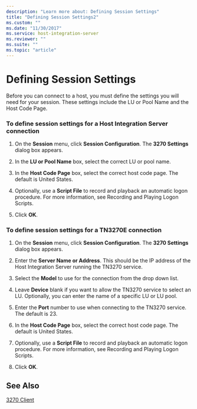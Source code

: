 ```yaml
---
description: "Learn more about: Defining Session Settings"
title: "Defining Session Settings2"
ms.custom: ""
ms.date: "11/30/2017"
ms.service: host-integration-server
ms.reviewer: ""
ms.suite: ""
ms.topic: "article"
---
```

# Defining Session Settings
Before you can connect to a host, you must define the settings you will need for your session. These settings include the LU or Pool Name and the Host Code Page.  
  
### To define session settings for a Host Integration Server connection  
  
1.  On the **Session** menu, click **Session Configuration**. The **3270 Settings** dialog box appears.  
  
2.  In the **LU or Pool Name** box, select the correct LU or pool name.  
  
3.  In the **Host Code Page** box, select the correct host code page. The default is United States.  
  
4.  Optionally, use a **Script File** to record and playback an automatic logon procedure. For more information, see Recording and Playing Logon Scripts.  
  
5.  Click **OK**.  
  
### To define session settings for a TN3270E connection  
  
1.  On the **Session** menu, click **Session Configuration**. The **3270 Settings** dialog box appears.  
  
2.  Enter the **Server Name or Address**. This should be the IP address of the Host Integration Server running the TN3270 service.  
  
3.  Select the **Model** to use for the connection from the drop down list.  
  
4.  Leave **Device** blank if you want to allow the TN3270 service to select an LU. Optionally, you can enter the name of a specific LU or LU pool.  
  
5.  Enter the **Port** number to use when connecting to the TN3270 service. The default is 23.  
  
6.  In the **Host Code Page** box, select the correct host code page. The default is United States.  
  
7.  Optionally, use a **Script File** to record and playback an automatic logon procedure. For more information, see Recording and Playing Logon Scripts.  
  
8.  Click **OK**.  
  
## See Also  
 [3270 Client](../core/3270-client2.md)
